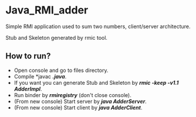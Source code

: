 # Java_RMI_adder
Simple RMI application used to sum two numbers, client/server architecture.

Stub and Skeleton generated by rmic tool.

## How to run?
- Open console and go to files directory.
- Compile *javac ***.java***.
- If you want you can generate Stub and Skeleton by ***rmic -keep -v1.1 AdderImpl***.
- Run binder by ***rmiregistry*** (don't close console).
- (From new console) Start server by ***java AdderServer***.
- (From new console) Start client by ***java AdderClient***.
